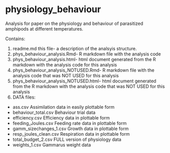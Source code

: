 # physiology_behaviour

Analysis for paper on the physiology and behaviour of parasitized amphipods at different temperatures. 

Contains:
1. readme.md this file- a description of the analsyis structure.
2. phys_behaviour_analysis.Rmd- R markdown file with the analysis code
3. phys_behaviour_analysis.html- html document  generated from the R markdown with the analysis code for this analysis
4. phys_behaviour_analysis_NOTUSED.Rmd- R markdown file with the analysis code that was NOT USED for this analysis
5. phys_behaviour_analysis_NOTUSED.html- html document generated from the R markdown with the analysis code that was NOT USED for this analysis
6. DATA files:

- ass.csv Assimilation data in easily plottable form
- behaviour_total.csv Behaviour trial data
- efficiency.csv Efficiency data in plottable form
- feeding_Joules.csv Feeding rate data in plottable form
- gamm_sizechanges_1.csv Growth data in plottable form
- resp_joules_clean.csv Respiration data in plottable form
- total_budget_2.csv FULL version of physiology data
- weights_1.csv Gammarus weight data
